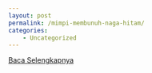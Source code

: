 ```yaml
---
layout: post
permalink: /mimpi-membunuh-naga-hitam/
categories:
    - Uncategorized
---
```


[Baca Selengkapnya](/08)